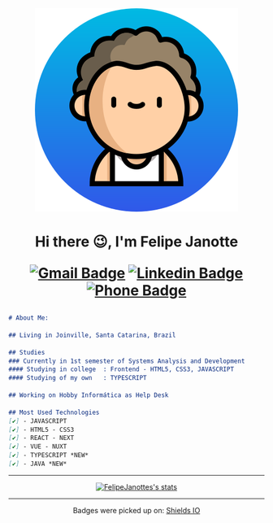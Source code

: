 <div align="center">
<img src="./image.svg">

<h1>
Hi there 😉,  <strong>I'm Felipe Janotte</strong>

<div style="margin-top:15px">

[![Gmail Badge](https://img.shields.io/badge/-mail-red?style=for-the-badge&logo=google&logoColor=white&link=mailto:f.a.janotte@gmail.com)](mailto:f.a.janotte@gmail.com/)
[![Linkedin Badge](https://img.shields.io/badge/-Linkedin-blue?style=for-the-badge&logo=Linkedin&logoColor=white&link=https://github.com/FelipeJanotte)](https://www.linkedin.com/in/felipe-augusto-janotte-662626195/)
[![Phone Badge](https://img.shields.io/badge/-Whatsapp-brightgreen?style=for-the-badge&logo=Whatsapp&logoColor=white&link=https://api.whatsapp.com/send/?phone=554797007278&app_absent=0)](https://api.whatsapp.com/send/?phone=554797007278&app_absent=0)

</div>

</h1>
</div>


```md
# About Me:

## Living in Joinville, Santa Catarina, Brazil

## Studies
### Currently in 1st semester of Systems Analysis and Development
#### Studying in college  : Frontend - HTML5, CSS3, JAVASCRIPT
#### Studying of my own   : TYPESCRIPT 

## Working on Hobby Informática as Help Desk

## Most Used Technologies
[✔️] - JAVASCRIPT
[✔️] - HTML5 - CSS3
[✔️] - REACT - NEXT
[✔️] - VUE - NUXT
[✔️] - TYPESCRIPT *NEW*
[✔️] - JAVA *NEW*

```

---

<div align="center">
<a  href="https://github.com/anuraghazra/github-readme-stats">
<img 
src="https://github-readme-stats.vercel.app/api?username=FelipeJanotte&show_icons=true&hide_border=true"
alt="FelipeJanottes's stats"/>
</a>
</div>


---

<p align="center">
Badges were picked up on: 
<a href="https://shields.io/">Shields IO</a>
</p>
